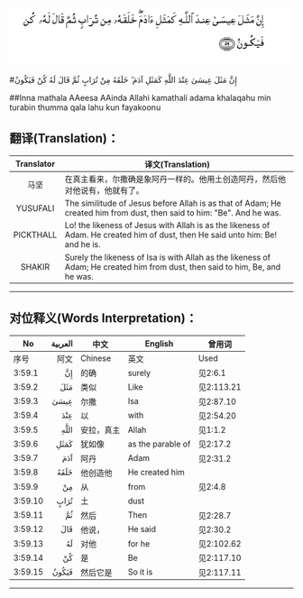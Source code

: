 ![003:059](images/003_059.gif)

#إِنَّ مَثَلَ عِيسَىٰ عِنْدَ اللَّهِ كَمَثَلِ آدَمَ ۖ خَلَقَهُ مِنْ تُرَابٍ ثُمَّ قَالَ لَهُ كُنْ فَيَكُونُ 

##Inna mathala AAeesa AAinda Allahi kamathali adama khalaqahu min turabin thumma qala lahu kun fayakoonu 

## 翻译(Translation)：

| Translator | 译文(Translation)                                            |
| :--------: | ------------------------------------------------------------ |
|    马坚    | 在真主看来，尔撒确是象阿丹一样的。他用土创造阿丹，然后他对他说有，他就有了。 |
|  YUSUFALI  | The similitude of Jesus before Allah is as that of Adam; He created him from dust, then said to him: "Be". And he was. |
| PICKTHALL  | Lo! the likeness of Jesus with Allah is as the likeness of Adam. He created him of dust, then He said unto him: Be! and he is. |
|   SHAKIR   | Surely the likeness of Isa is with Allah as the likeness of Adam; He created him from dust, then said to him, Be, and he was. |

---

## 对位释义(Words Interpretation)：

| No   | العربية | 中文    | English | 曾用词 |
| ---- | ------: | ------- | ------- | ------ |
| 序号 |    阿文 | Chinese | 英文    | Used   |
| 3:59.1  | إِنَّ    | 的确       | surely            | 见2:6.1    |
| 3:59.2  | مَثَلَ   | 类似       | Like              | 见2:113.21 |
| 3:59.3  | عِيسَىٰ  | 尔撒       | Isa               | 见2:87.10  |
| 3:59.4  | عِنْدَ   | 以         | with              | 见2:54.20  |
| 3:59.5  | اللَّهِ  | 安拉，真主 | Allah             | 见1:1.2    |
| 3:59.6  | كَمَثَلِ  | 犹如像     | as the parable of | 见2:17.2   |
| 3:59.7  | آدَمَ   | 阿丹       | Adam              | 见2:31.2   |
| 3:59.8  | خَلَقَهُ  | 他创造他   | He created him    |            |
| 3:59.9  | مِنْ    | 从         | from              | 见2:4.8    |
| 3:59.10 | تُرَابٍ  | 土         | dust              |            |
| 3:59.11 | ثُمَّ    | 然后       | Then              | 见2:28.7   |
| 3:59.12 | قَالَ   | 他说，     | He said           | 见2:30.2   |
| 3:59.13 | لَهُ    | 对他       | for he            | 见2:102.62 |
| 3:59.14 | كُنْ    | 是         | Be                | 见2:117.10 |
| 3:59.15 | فَيَكُونُ | 然后它是   | So it is          | 见2:117.11 |

---
